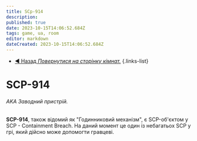```yaml
---
title: SCp-914
description: 
published: true
date: 2023-10-15T14:06:52.684Z
tags: game, ua, room
editor: markdown
dateCreated: 2023-10-15T14:06:52.684Z
---
```


- [:arrow_backward: Назад *Повернутися на сторінку кімнат.*](/uk/game/rooms)
{.links-list}
# SCP-914
###### AKA Заводний пристрій.
**SCP-914**, також відомий як "Годинниковий механізм", є SCP-об'єктом у SCP - Containment Breach. На даний момент це один із небагатьох SCP у грі, який дійсно може допомогти гравцеві.

